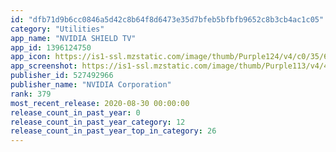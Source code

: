 ```yaml
---
id: "dfb71d9b6cc0846a5d42c8b64f8d6473e35d7bfeb5bfbfb9652c8b3cb4ac1c05"
category: "Utilities"
app_name: "NVIDIA SHIELD TV"
app_id: 1396124750
app_icon: https://is1-ssl.mzstatic.com/image/thumb/Purple124/v4/c0/35/6a/c0356aef-37e2-0936-4ca7-63b68b5af896/AppIcon-0-0-1x_U007emarketing-0-0-0-4-0-0-sRGB-0-0-0-GLES2_U002c0-512MB-85-220-0-0.png/1024x1024bb.png
app_screenshot: https://is1-ssl.mzstatic.com/image/thumb/Purple113/v4/4d/d9/0f/4dd90ff2-441e-dcbb-258e-2fa334e1cf07/pr_source.jpg/1242x2688bb.png
publisher_id: 527492966
publisher_name: "NVIDIA Corporation"
rank: 379
most_recent_release: 2020-08-30 00:00:00
release_count_in_past_year: 0
release_count_in_past_year_category: 12
release_count_in_past_year_top_in_category: 26
---
```

